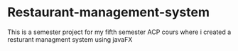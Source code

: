 # Restaurant-management-system
This is a semester project for my fifth semester ACP cours where i created a resturant managment system using javaFX 
